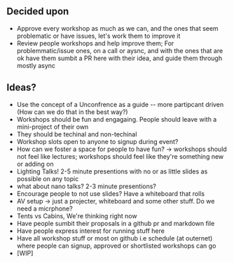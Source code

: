 ## Decided upon
- Approve every workshop as much as we can, and the ones that seem problematic or have issues, let's work them to improve it
-  Review people workshops and help improve them; For problemmatic/issue ones, on a call or aysnc, and with the ones that are ok have them sumbit a PR here with their idea, and guide them through mostly async

## Ideas?
- Use the concept of a Unconfrence as a guide -- more partipcant driven (How can we do that in the best way?)
- Workshops should be fun and engagaing. People should leave with a mini-project of their own
- They should be techinal and non-techinal
- Workshop slots open to anyone to signup during event?
- How can we foster a space for people to have fun? -> workshops should not feel like lectures; workshops should feel like they're something new or adding on
- Lighting Talks! 2-5 minute presentions with no or as little slides as possible on any topic
- what about nano talks? 2-3 minute presentions?
- Encourage people to not use slides? Have a whiteboard that rolls
- AV setup -> just a projecter, whiteboard and some other stuff. Do we need a micrphone?
- Tents vs Cabins, We're thinking right now
- Have people sumbit their proposals in a github pr and markdown file
- Have people express interest for running stuff here
- Have all workshop stuff or most on github i.e schedule (at outernet) where people can signup, approved or shortlisted workshops can go
- [WIP]

